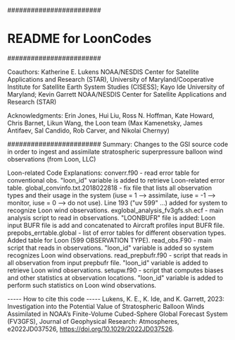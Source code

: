 ########################
# README for LoonCodes
########################

Coauthors:
  Katherine E. Lukens       NOAA/NESDIS Center for Satellite Applications and Research (STAR), University of Maryland/Cooperative Institute for Satellite Earth System Studies (CISESS);
  Kayo Ide                  University of Maryland;
  Kevin Garrett             NOAA/NESDIS Center for Satellite Applications and Research (STAR)

Acknowledgments: 
  Erin Jones, Hui Liu, Ross N. Hoffman, Kate Howard, Chris Barnet, Likun Wang, the Loon team (Max Kamenetsky, James Antifaev, Sal Candido, Rob Carver, and Nikolai Chernyy)

########################
Summary: Changes to the GSI source code in order to ingest and assimilate stratospheric superpressure balloon wind observations (from Loon, LLC)

Loon-related Code Explanations:
  converr.f90 - read error table for conventional obs. "loon_id" variable is added to retrieve Loon-related error table.
  global_convinfo.txt.2018022818 - fix file that lists all observation types and their usage in the system (iuse = 1 --> assimilate, iuse = -1 --> monitor, iuse = 0 --> do not use). 
                                   Line 193 ("uv   599" ...) added for system to recognize Loon wind observations.
  exglobal_analysis_fv3gfs.sh.ecf - main analysis script to read in observations. "LOONBUFR" file is added: Loon input BUFR file is add and concatenated to Aircraft profiles input BUFR file.
  prepobs_errtable.global - list of error tables for different observation types. Added table for Loon (599 OBSERVATION TYPE).
  read_obs.F90 - main script that reads in observations. "loon_id" variable is added so system recognizes Loon wind observations.
  read_prepbufr.f90 - script that reads in all observation from input prepbufr file. "loon_id" variable is added to retrieve Loon wind observations.
  setupw.f90 - script that computes biases and other statistics at observation locations. "loon_id" variable is added to perform such statistics on Loon wind observations.

----- How to cite this code -----
Lukens, K. E., K. Ide, and K. Garrett, 2023: Investigation into the Potential Value of Stratospheric Balloon Winds Assimilated in 
NOAA’s Finite-Volume Cubed-Sphere Global Forecast System (FV3GFS), Journal of Geophysical Research: Atmospheres, e2022JD037526, 
https://doi.org/10.1029/2022JD037526.
